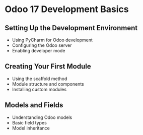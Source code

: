 # Odoo 17 Development Basics

## Setting Up the Development Environment
- Using PyCharm for Odoo development
- Configuring the Odoo server
- Enabling developer mode

## Creating Your First Module
- Using the scaffold method
- Module structure and components
- Installing custom modules

## Models and Fields
- Understanding Odoo models
- Basic field types
- Model inheritance
